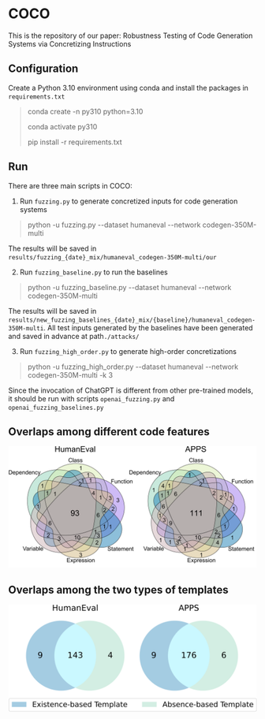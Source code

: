 # COCO
This is the repository of our paper: Robustness Testing of Code Generation Systems via Concretizing Instructions

## Configuration

Create a Python 3.10 environment using conda and install the packages in `requirements.txt`

> conda create -n py310 python=3.10
>
> conda activate py310
>
> pip install -r requirements.txt

## Run

There are three main scripts in COCO: 

1. Run `fuzzing.py` to generate concretized inputs for code generation systems

> python -u fuzzing.py --dataset humaneval --network codegen-350M-multi

The results will be saved in `results/fuzzing_{date}_mix/humaneval_codegen-350M-multi/our`

2. Run `fuzzing_baseline.py` to run the baselines

> python -u fuzzing_baseline.py --dataset humaneval --network codegen-350M-multi

The results will be saved in `results/new_fuzzing_baselines_{date}_mix/{baseline}/humaneval_codegen-350M-multi`. All test inputs generated by the baselines have been generated and saved in advance at path`./attacks/`

3. Run `fuzzing_high_order.py` to generate high-order concretizations

> python -u fuzzing_high_order.py --dataset humaneval --network codegen-350M-multi -k 3

Since the invocation of ChatGPT  is different from other pre-trained models, it should be run with scripts `openai_fuzzing.py` and `openai_fuzzing_baselines.py`

## Overlaps among different code features
![](./figures/code-feature.png)

## Overlaps among the two types of templates

![](./figures/template.png)

